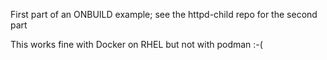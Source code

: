First part of an ONBUILD example; see the httpd-child repo for the second part

This works fine with Docker on RHEL but not with podman :-(
